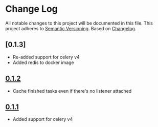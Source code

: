 # Change Log
All notable changes to this project will be documented in this file.
This project adheres to [Semantic Versioning](http://semver.org/).
Based on [Changelog](http://keepachangelog.com/).

## [0.1.3]

- Re-added support for celery v4
- Added redis to docker image

## [0.1.2]

- Cache finished tasks even if there's no listener attached

## [0.1.1]

- Added support for celery v4

[Unreleased]: https://github.com/johansports/wscelery/tree/master
[0.1.2]: https://github.com/johansports/wscelery/tree/0.1.3
[0.1.2]: https://github.com/johansports/wscelery/tree/0.1.2
[0.1.1]: https://github.com/johansports/wscelery/tree/0.1.1
